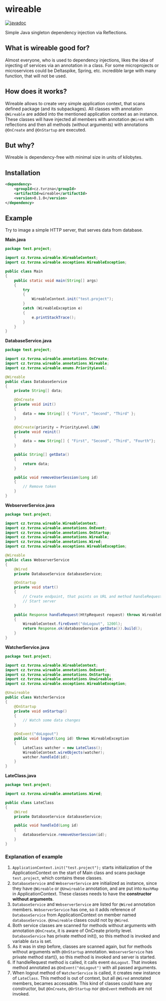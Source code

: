 # wireable
[![javadoc](https://javadoc.io/badge2/cz.tvrzna/wireable/0.2.0/javadoc.svg)](https://javadoc.io/doc/cz.tvrzna/wireable/0.2.0)

Simple Java singleton dependency injection via Reflections.

## What is wireable good for?
Almost everyone, who is used to dependency injections, likes the idea of injecting of services via an annotation in a class. For some microprojects or microservices could be Deltaspike, Spring, etc. incredible large with many function, that will not be used.

## How does it works?
Wireable allows to create very simple application context, that scans defined package (and its subpackages). All classes with annotation `@Wireable` are added into the mentioned application context as an instance. These classes will have injected all members with annotation `@Wired` with reflections and then all methods (without arguments) with annotations `@OnCreate` and `@OnStartup` are executed.

## But why?
Wireable is dependency-free with minimal size in units of kilobytes.

## Installation
```xml
<dependency>
    <groupId>cz.tvrzna</groupId>
    <artifactId>wireable</artifactId>
    <version>0.1.0</version>
</dependency>
```

## Example
Try to image a simple HTTP server, that serves data from database.

__Main.java__
```java
package test.project;

import cz.tvrzna.wireable.WireableContext;
import cz.tvrzna.wireable.exceptions.WireableException;

public class Main
{
	public static void main(String[] args)
	{
		try
		{
			WireableContext.init("test.project");
		}
		catch (WireableException e)
		{
			e.printStackTrace();
		}
	}
}
```

__DatabaseService.java__
```java
package test.project;

import cz.tvrzna.wireable.annotations.OnCreate;
import cz.tvrzna.wireable.annotations.Wireable;
import cz.tvrzna.wireable.enums.PriorityLevel;

@Wireable
public class DatabaseService
{
	private String[] data;

	@OnCreate
	private void init()
	{
		data = new String[]	{ "First", "Second", "Third" };
	}

	@OnCreate(priority = PriorityLevel.LOW)
	private void reinit()
	{
		data = new String[] { "First", "Second", "Third", "Fourth"};
	}

	public String[] getData()
	{
		return data;
	}

	public void removeUserSession(Long id)
	{
		// Remove token
	}
}

```

__WebserverService.java__
```java
package test.project;

import cz.tvrzna.wireable.WireableContext;
import cz.tvrzna.wireable.annotations.OnEvent;
import cz.tvrzna.wireable.annotations.OnStartup;
import cz.tvrzna.wireable.annotations.Wireable;
import cz.tvrzna.wireable.annotations.Wired;
import cz.tvrzna.wireable.exceptions.WireableException;

@Wireable
public class WebserverService
{
	@Wired
	private DatabaseService databaseService;

	@OnStartup
	private void start()
	{
		// Create endpoint, that points on URL and method handleRequest
		// Start server
	}

	public Response handleRequest(HttpRequest request) throws WireableException
	{
		WireableContext.fireEvent("doLogout", 1200l);
		return Response.ok(databaseService.getData()).build();
	}
}
```

__WatcherService.java__
```java
package test.project;

import cz.tvrzna.wireable.WireableContext;
import cz.tvrzna.wireable.annotations.OnEvent;
import cz.tvrzna.wireable.annotations.OnStartup;
import cz.tvrzna.wireable.annotations.Unwireable;
import cz.tvrzna.wireable.exceptions.WireableException;

@Unwireable
public class WatcherService
{
	@OnStartup
	private void onStartup()
	{
		// Watch some data changes
	}

	@OnEvent("doLogout")
	public void logout(Long id) throws WireableException
	{
		LateClass watcher = new LateClass();
		WireableContext.wireObjects(watcher);
		watcher.handleId(id);
	}
}
```

__LateClass.java__
```java
package test.project;

import cz.tvrzna.wireable.annotations.Wired;

public class LateClass
{
	@Wired
	private DatabaseService databaseService;

	public void handleId(Long id)
	{
		databaseService.removeUserSession(id);
	}
}

```

### Explanation of example
 1. `ApplicationContext.init("test.project");` starts initialization of the ApplicationContext on the start of Main class and scans package `test.project`, which contains these classes.
 2. `DatabaseService` and `WebserverService` are initialized as instance, since they have `@Wireable` or `@Unwireable` annotation, and are put into `HashMap` in ApplicationContext. These classes needs to have the **constructor without arguments**.
 3. `DatabaseService` and `WebserverService` are listed for `@Wired` annotation members. `WebserverService` has one, so it adds reference of `DatabaseService` from ApplicationContext on member named `databaseService`. `@Unwireable` clases could not by `@Wired`.
 4. Both service classes are scanned for methods without arguments with annotation `@OnCreate`, it is aware of OnCreate priority level. `DatabaseService` has private method init(), so this method is invoked and variable `data` is set.
 5. As it was in step before, classes are scanned again, but for methods without arguments with `@OnStartup` annotation. `WebserverService` has private method start(), so this method is invoked and server is started.
 6. If handleRequest method is called, it calls event `doLogout`. That invokes method annotated as `@OnEvent("doLogout")` with all passed arguments.
 7. When logout method of `WatcherService` is called, it creates new instance of `LateClass`. This method is out of context, but all `@Wired` annotated members, becames accessable. This kind of classes could have any constructor, but `@OnCreate`, `@OrStartup` nor `@OnEvent` methods are not invoked.

